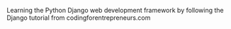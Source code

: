 Learning the Python Django web development framework by following the Django tutorial from codingforentrepreneurs.com
